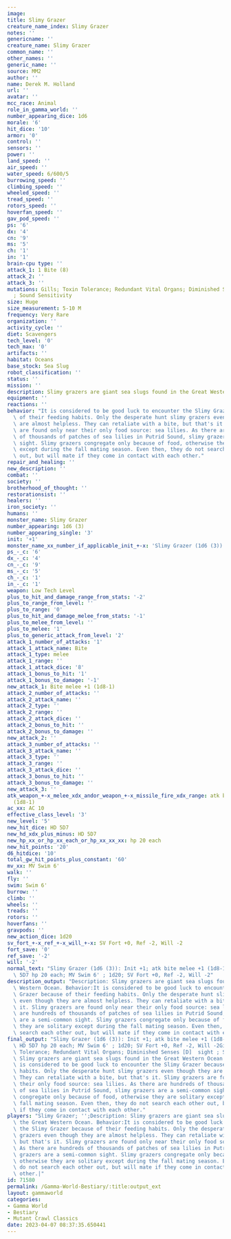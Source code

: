 ```yaml
---
image: 
title: Slimy Grazer
creature_name_index: Slimy Grazer
notes: ''
genericname: ''
creature_name: Slimy Grazer
common_name: ''
other_names: ''
generic_name: ''
source: MM2
author: ''
name: Derek M. Holland
url: ''
avatar: ''
mcc_race: Animal
role_in_gamma_world: ''
number_appearing_dice: 1d6
morale: '6'
hit_dice: '10'
armor: '0'
control: ''
sensors: ''
power: ''
land_speed: ''
air_speed: ''
water_speed: 6/600/5
burrowing_speed: ''
climbing_speed: ''
wheeled_speed: ''
tread_speed: ''
rotors_speed: ''
hoverfan_speed: ''
gav_pod_speed: ''
ps: '6'
dx: '4'
cn: '9'
ms: '5'
ch: '1'
in: '1'
brain-cpu type: ''
attack_1: 1 Bite (8)
attack_2: ''
attack_3: ''
mutations: Gills; Toxin Tolerance; Redundant Vital Organs; Diminished Senses [D]  sight
  ; Sound Sensitivity
size: Huge
size_measurement: 5-10 M
frequency: Very Rare
organization: ''
activity_cycle: ''
diet: Scavengers
tech_level: '0'
tech_max: '0'
artifacts: ''
habitat: Oceans
base_stock: Sea Slug
robot_classification: ''
status: ''
mission: ''
description: Slimy grazers are giant sea slugs found in the Great Western Ocean.
equipment: ''
reactions: ''
behavior: "It is considered to be good luck to encounter the Slimy Grazer because\
  \ of their feeding habits. Only the desperate hunt slimy grazers even though they\
  \ are almost helpless. They can retaliate with a bite, but that's it. Slimy grazers\
  \ are found only near their only food source: sea lilies. As there are hundreds\
  \ of thousands of patches of sea lilies in Putrid Sound, slimy grazers are a semi-common\
  \ sight. Slimy grazers congregate only because of food, otherwise they are solitary\
  \ except during the fall mating season. Even then, they do not search each other\
  \ out, but will mate if they come in contact with each other."
repair_and_healing: ''
new_description: ''
combat: ''
society: ''
brotherhood_of_thought: ''
restorationsist: ''
healers: ''
iron_society: ''
humans: ''
monster_name: Slimy Grazer
number_appearing: 1d6 (3)
number_appearing_single: '3'
init: '+1'
monster_name_xx_number_if_applicable_init_+-x: 'Slimy Grazer (1d6 (3)): Init +1'
ps_-_c: '6'
dx_-_c: '4'
cn_-_c: '9'
ms_-_c: '5'
ch_-_c: '1'
in_-_c: '1'
weapon: Low Tech Level
plus_to_hit_and_damage_range_from_stats: '-2'
plus_to_range_from_level: ''
plus_to_range: '0'
plus_to_hit_and_damage_melee_from_stats: '-1'
plus_to_melee_from_level: ''
plus_to_melee: '1'
plus_to_generic_attack_from_level: '2'
attack_1_number_of_attacks: '1'
attack_1_attack_name: Bite
attack_1_type: melee
attack_1_range: ''
attack_1_attack_dice: '8'
attack_1_bonus_to_hit: '1'
attack_1_bonus_to_damage: '-1'
new_attack_1: Bite melee +1 (1d8-1)
attack_2_number_of_attacks: ''
attack_2_attack_name: ''
attack_2_type: ''
attack_2_range: ''
attack_2_attack_dice: ''
attack_2_bonus_to_hit: ''
attack_2_bonus_to_damage: ''
new_attack_2: ''
attack_3_number_of_attacks: ''
attack_3_attack_name: ''
attack_3_type: ''
attack_3_range: ''
attack_3_attack_dice: ''
attack_3_bonus_to_hit: ''
attack_3_bonus_to_damage: ''
new_attack_3: ''
atk_weapon_+-x_melee_xdx_andor_weapon_+-x_missile_fire_xdx_range: atk bite melee +1
  (1d8-1)
ac_xx: AC 10
effective_class_level: '3'
new_level: '5'
new_hit_dice: HD 5D7
new_hd_xdx_plus_minus: HD 5D7
new_hp_xx_or_hp_xx_each_or_hp_xx_xx_xx: hp 20 each
new_hit_points: '20'
d6_hitdice: '10'
total_gw_hit_points_plus_constant: '60'
mv_xx: MV Swim 6'
walk: ''
fly: ''
swim: Swim 6'
burrow: ''
climb: ''
wheels: ''
treads: ''
rotors: ''
hoverfans: ''
gravpods: ''
new_action_dice: 1d20
sv_fort_+-x_ref_+-x_will_+-x: SV Fort +0, Ref -2, Will -2
fort_save: '0'
ref_save: '-2'
will: '-2'
normal_text: "Slimy Grazer (1d6 (3)): Init +1; atk bite melee +1 (1d8-1); AC 10; HD\
  \ 5D7 hp 20 each; MV Swim 6' ; 1d20; SV Fort +0, Ref -2, Will -2"
description_output: "Description: Slimy grazers are giant sea slugs found in the Great\
  \ Western Ocean. Behavior:It is considered to be good luck to encounter the Slimy\
  \ Grazer because of their feeding habits. Only the desperate hunt slimy grazers\
  \ even though they are almost helpless. They can retaliate with a bite, but that's\
  \ it. Slimy grazers are found only near their only food source: sea lilies. As there\
  \ are hundreds of thousands of patches of sea lilies in Putrid Sound, slimy grazers\
  \ are a semi-common sight. Slimy grazers congregate only because of food, otherwise\
  \ they are solitary except during the fall mating season. Even then, they do not\
  \ search each other out, but will mate if they come in contact with each other."
final_output: "Slimy Grazer (1d6 (3)): Init +1; atk bite melee +1 (1d8-1); AC 10;\
  \ HD 5D7 hp 20 each; MV Swim 6' ; 1d20; SV Fort +0, Ref -2, Will -2Gills; Toxin\
  \ Tolerance; Redundant Vital Organs; Diminished Senses [D]  sight ; Sound SensitivityDescription:\
  \ Slimy grazers are giant sea slugs found in the Great Western Ocean. Behavior:It\
  \ is considered to be good luck to encounter the Slimy Grazer because of their feeding\
  \ habits. Only the desperate hunt slimy grazers even though they are almost helpless.\
  \ They can retaliate with a bite, but that's it. Slimy grazers are found only near\
  \ their only food source: sea lilies. As there are hundreds of thousands of patches\
  \ of sea lilies in Putrid Sound, slimy grazers are a semi-common sight. Slimy grazers\
  \ congregate only because of food, otherwise they are solitary except during the\
  \ fall mating season. Even then, they do not search each other out, but will mate\
  \ if they come in contact with each other."
players: "Slimy Grazer; '';Description: Slimy grazers are giant sea slugs found in\
  \ the Great Western Ocean. Behavior:It is considered to be good luck to encounter\
  \ the Slimy Grazer because of their feeding habits. Only the desperate hunt slimy\
  \ grazers even though they are almost helpless. They can retaliate with a bite,\
  \ but that's it. Slimy grazers are found only near their only food source: sea lilies.\
  \ As there are hundreds of thousands of patches of sea lilies in Putrid Sound, slimy\
  \ grazers are a semi-common sight. Slimy grazers congregate only because of food,\
  \ otherwise they are solitary except during the fall mating season. Even then, they\
  \ do not search each other out, but will mate if they come in contact with each\
  \ other.|"
id: 71580
permalink: /Gamma-World-Bestiary/:title:output_ext
layout: gammaworld
categories:
- Gamma World
- Bestiary
- Mutant Crawl Classics
date: 2023-04-07 08:37:35.650441
---
```

